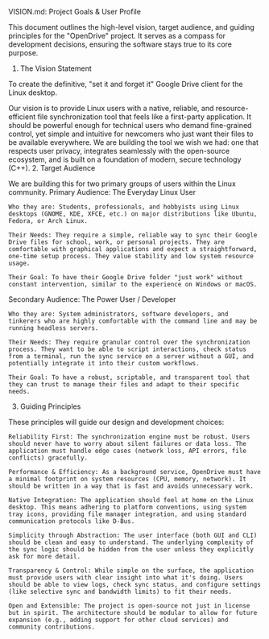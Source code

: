 VISION.md: Project Goals & User Profile

This document outlines the high-level vision, target audience, and guiding principles for the "OpenDrive" project. It serves as a compass for development decisions, ensuring the software stays true to its core purpose.
1. The Vision Statement

To create the definitive, "set it and forget it" Google Drive client for the Linux desktop.

Our vision is to provide Linux users with a native, reliable, and resource-efficient file synchronization tool that feels like a first-party application. It should be powerful enough for technical users who demand fine-grained control, yet simple and intuitive for newcomers who just want their files to be available everywhere. We are building the tool we wish we had: one that respects user privacy, integrates seamlessly with the open-source ecosystem, and is built on a foundation of modern, secure technology (C++).
2. Target Audience

We are building this for two primary groups of users within the Linux community.
Primary Audience: The Everyday Linux User

    Who they are: Students, professionals, and hobbyists using Linux desktops (GNOME, KDE, XFCE, etc.) on major distributions like Ubuntu, Fedora, or Arch Linux.

    Their Needs: They require a simple, reliable way to sync their Google Drive files for school, work, or personal projects. They are comfortable with graphical applications and expect a straightforward, one-time setup process. They value stability and low system resource usage.

    Their Goal: To have their Google Drive folder "just work" without constant intervention, similar to the experience on Windows or macOS.

Secondary Audience: The Power User / Developer

    Who they are: System administrators, software developers, and tinkerers who are highly comfortable with the command line and may be running headless servers.

    Their Needs: They require granular control over the synchronization process. They want to be able to script interactions, check status from a terminal, run the sync service on a server without a GUI, and potentially integrate it into their custom workflows.

    Their Goal: To have a robust, scriptable, and transparent tool that they can trust to manage their files and adapt to their specific needs.

3. Guiding Principles

These principles will guide our design and development choices:

    Reliability First: The synchronization engine must be robust. Users should never have to worry about silent failures or data loss. The application must handle edge cases (network loss, API errors, file conflicts) gracefully.

    Performance & Efficiency: As a background service, OpenDrive must have a minimal footprint on system resources (CPU, memory, network). It should be written in a way that is fast and avoids unnecessary work.

    Native Integration: The application should feel at home on the Linux desktop. This means adhering to platform conventions, using system tray icons, providing file manager integration, and using standard communication protocols like D-Bus.

    Simplicity through Abstraction: The user interface (both GUI and CLI) should be clean and easy to understand. The underlying complexity of the sync logic should be hidden from the user unless they explicitly ask for more detail.

    Transparency & Control: While simple on the surface, the application must provide users with clear insight into what it's doing. Users should be able to view logs, check sync status, and configure settings (like selective sync and bandwidth limits) to fit their needs.

    Open and Extensible: The project is open-source not just in license but in spirit. The architecture should be modular to allow for future expansion (e.g., adding support for other cloud services) and community contributions.